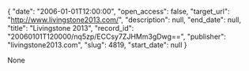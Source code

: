 {
  "date": "2006-01-01T12:00:00", 
  "open_access": false, 
  "target_url": "http://www.livingstone2013.com/", 
  "description": null, 
  "end_date": null, 
  "title": "Livingstone 2013", 
  "record_id": "20060101T120000/nq5zp/ECCsy7ZJHMm3gDwg==", 
  "publisher": "livingstone2013.com", 
  "slug": 4819, 
  "start_date": null
}

None